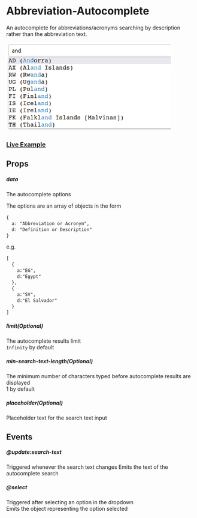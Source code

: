 # Abbreviation-Autocomplete
An autocomplete for abbreviations/acronyms searching by description rather than the abbreviation text.

![autocomplete_screenshot](https://raw.githubusercontent.com/FireLemons/DocumentationMaterials/3adbd2389ba4b9750b4c2cf03a855c3ed31f3b80/img/screenshot.png)
### [Live Example](https://firelemons.github.io/AutocompleteExample/vue/)

## Props
##### data
The autocomplete options

The options are an array of objects in the form

    {
      a: "Abbreviation or Acronym",
      d: "Definition or Description"
    }

e.g.

    [
      {
        a:"EG",
        d:"Egypt"
      },
      {
        a:"SV",
        d:"El Salvador"
      }
    ]

##### limit(Optional)
The autocomplete results limit  
`Infinity` by default
##### min-search-text-length(Optional)
The minimum number of characters typed before autocomplete results are displayed  
1 by default
##### placeholder(Optional)
Placeholder text for the search text input

## Events  
##### @update:search-text
Triggered whenever the search text changes
Emits the text of the autocomplete search

##### @select
Triggered after selecting an option in the dropdown  
Emits the object representing the option selected
